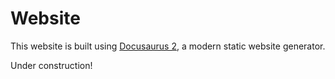 # Website

This website is built using [Docusaurus 2](https://v2.docusaurus.io/), a modern static website generator.

Under construction!